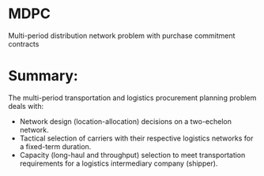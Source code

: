 # MDPC
Multi-period distribution network problem with purchase commitment contracts

# Summary:
The multi-period transportation and logistics procurement planning problem deals with: 
- Network design (location-allocation) decisions on a two-echelon network. 
- Tactical selection of carriers with their respective logistics networks for a fixed-term duration.
- Capacity (long-haul and throughput) selection to meet transportation requirements 
for a logistics intermediary company (shipper).


